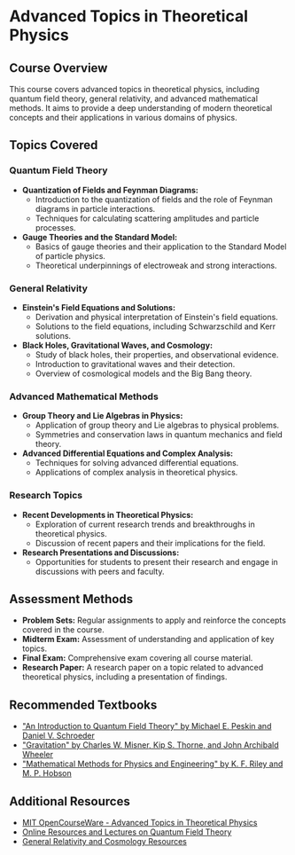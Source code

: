# Advanced Topics in Theoretical Physics

## Course Overview
This course covers advanced topics in theoretical physics, including quantum field theory, general relativity, and advanced mathematical methods. It aims to provide a deep understanding of modern theoretical concepts and their applications in various domains of physics.

## Topics Covered

### Quantum Field Theory
- **Quantization of Fields and Feynman Diagrams:**
  - Introduction to the quantization of fields and the role of Feynman diagrams in particle interactions.
  - Techniques for calculating scattering amplitudes and particle processes.
- **Gauge Theories and the Standard Model:**
  - Basics of gauge theories and their application to the Standard Model of particle physics.
  - Theoretical underpinnings of electroweak and strong interactions.

### General Relativity
- **Einstein's Field Equations and Solutions:**
  - Derivation and physical interpretation of Einstein's field equations.
  - Solutions to the field equations, including Schwarzschild and Kerr solutions.
- **Black Holes, Gravitational Waves, and Cosmology:**
  - Study of black holes, their properties, and observational evidence.
  - Introduction to gravitational waves and their detection.
  - Overview of cosmological models and the Big Bang theory.

### Advanced Mathematical Methods
- **Group Theory and Lie Algebras in Physics:**
  - Application of group theory and Lie algebras to physical problems.
  - Symmetries and conservation laws in quantum mechanics and field theory.
- **Advanced Differential Equations and Complex Analysis:**
  - Techniques for solving advanced differential equations.
  - Applications of complex analysis in theoretical physics.

### Research Topics
- **Recent Developments in Theoretical Physics:**
  - Exploration of current research trends and breakthroughs in theoretical physics.
  - Discussion of recent papers and their implications for the field.
- **Research Presentations and Discussions:**
  - Opportunities for students to present their research and engage in discussions with peers and faculty.

## Assessment Methods
- **Problem Sets:** Regular assignments to apply and reinforce the concepts covered in the course.
- **Midterm Exam:** Assessment of understanding and application of key topics.
- **Final Exam:** Comprehensive exam covering all course material.
- **Research Paper:** A research paper on a topic related to advanced theoretical physics, including a presentation of findings.

## Recommended Textbooks
- ["An Introduction to Quantum Field Theory" by Michael E. Peskin and Daniel V. Schroeder](https://www.amazon.com/Introduction-Quantum-Field-Theory/dp/0201503972)
- ["Gravitation" by Charles W. Misner, Kip S. Thorne, and John Archibald Wheeler](https://www.amazon.com/Gravitation-Charles-Misner/dp/0691134315)
- ["Mathematical Methods for Physics and Engineering" by K. F. Riley and M. P. Hobson](https://www.amazon.com/Mathematical-Methods-Physics-Engineering-Riley/dp/0521679715)

## Additional Resources
- [MIT OpenCourseWare - Advanced Topics in Theoretical Physics](https://ocw.mit.edu/courses/physics/)
- [Online Resources and Lectures on Quantum Field Theory](https://www.quantumfieldtheory.org/)
- [General Relativity and Cosmology Resources](https://www.einstein-online.info/)

